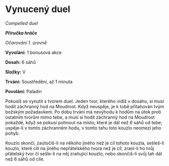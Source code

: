 # Vynucený duel

*Compelled duel*

***Příručka hráče***

*Očarování 1. úrovně*

**Vyvolání:** 1 bonusová akce

**Dosah:** 6 sáhů

**Složky:** V

**Trvání:** Soustředění, až 1 minuta

**Povolání:** Paladin

Pokusíš se vynutit s tvorem duel. Jeden tvor, kterého vidíš v dosahu, si musí hodit záchranný hod na Moudrost. Když neuspěje, je k tobě přitahován tvým božským požadavkem. Po dobu trvání má nevýhodu k hodům na útok proti ostatním tvorům mimo tebe, a musí si hodit záchranný hod na Moudrost pokaždé, když se pokusí pohnout na místo, které je dál než 6 sáhů od tebe; uspěje-li v tomto záchranném hodu, v tomto tahu toto kouzlo neomezí jeho pohyb.

Kouzlo skončí, zaútočíš-li na někoho jiného než je cíl tohoto kouzla, sešleš-li kouzlo, které cílí na jiného nepřátelského tvora než je cíl, zraní-li ho tvůj přátelský tvor či sešle-li na něj zraňující kouzlo, nebo skončíš-li svůj tah dál než 6 sáhů od cíle.
<!--stackedit_data:
eyJoaXN0b3J5IjpbMTAyODY0NjU3XX0=
-->